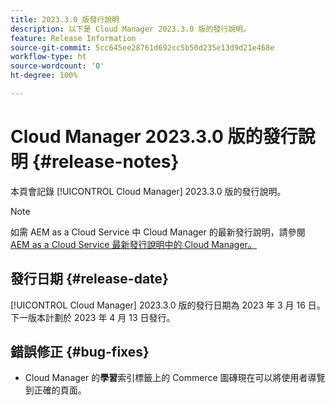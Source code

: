 ```yaml
---
title: 2023.3.0 版發行說明
description: 以下是 Cloud Manager 2023.3.0 版的發行說明。
feature: Release Information
source-git-commit: 5cc645ee28761d692cc5b50d235e13d9d21e468e
workflow-type: ht
source-wordcount: '0'
ht-degree: 100%

---
```



# Cloud Manager 2023.3.0 版的發行說明 {#release-notes}

本頁會記錄 [!UICONTROL Cloud Manager] 2023.3.0 版的發行說明。

>[!NOTE]
>
>如需 AEM as a Cloud Service 中 Cloud Manager 的最新發行說明，請參閱 [AEM as a Cloud Service 最新發行說明中的 Cloud Manager。](https://experienceleague.adobe.com/docs/experience-manager-cloud-service/content/implementing/using-cloud-manager/release-notes-cloud-manager/release-notes-cm-current.html)

## 發行日期 {#release-date}

[!UICONTROL Cloud Manager] 2023.3.0 版的發行日期為 2023 年 3 月 16 日。下一版本計劃於 2023 年 4 月 13 日發行。

## 錯誤修正 {#bug-fixes}

* Cloud Manager 的&#x200B;**學習**&#x200B;索引標籤上的 Commerce 圖磚現在可以將使用者導覽到正確的頁面。
